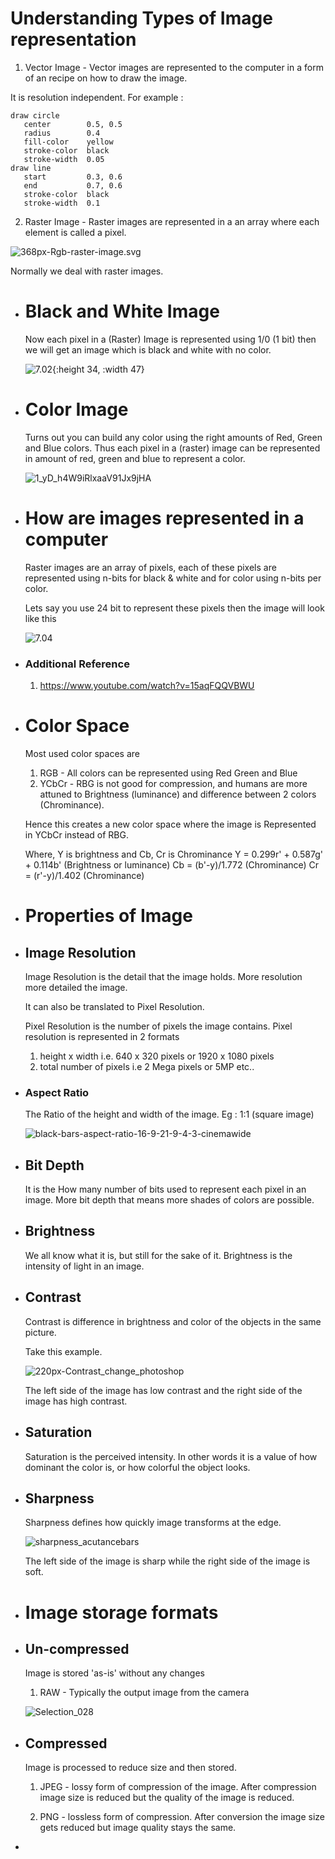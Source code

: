 # Understanding Types of Image representation 
1. Vector Image - Vector images are represented to the computer in a form of an recipe on how to draw the image.

It is resolution independent.
For example : 
```
draw circle
   center        0.5, 0.5
   radius        0.4
   fill-color    yellow
   stroke-color  black
   stroke-width  0.05
draw line
   start         0.3, 0.6
   end           0.7, 0.6
   stroke-color  black
   stroke-width  0.1
```

2. Raster Image - Raster images are represented in a an array where each element is called a pixel.

![368px-Rgb-raster-image.svg](img/368px-Rgb-raster-image.svg.png)

Normally we deal with raster images.
- # Black and White Image 
  Now each pixel in a (Raster) Image is represented using 1/0 (1 bit) then we will get an image which is black and white with no color.
  
  ![7.02](img/7.02.gif){:height 34, :width 47}
- # Color Image 
  Turns out you can build any color using the right amounts of Red, Green and 
  Blue colors. Thus each pixel in a (raster) image can be represented in amount 
  of red, green and blue to represent a color.
  
  ![1_yD_h4W9iRlxaaV91Jx9jHA](img/1_yD_h4W9iRlxaaV91Jx9jHA.png)
- # How are images represented in a computer 
  Raster images are an array of pixels, each of these pixels are represented using n-bits for black & white and for color using n-bits per color. 
  
  Lets say you use 24 bit to represent these pixels then the image will look like this 
  
  ![7.04](img/7.04.gif)
- ### Additional Reference 
  1. https://www.youtube.com/watch?v=15aqFQQVBWU
- # Color Space 
  Most used color spaces are 
  1. RGB - All colors can be represented using Red Green and Blue
  2. YCbCr - RBG is not good for compression, and humans are more attuned to Brightness (luminance) and difference between 2 colors (Chrominance). 
  
  Hence this creates a new color space where the image is Represented in YCbCr 
  instead of RBG.
  
  Where, Y is brightness and Cb, Cr is Chrominance 
  Y = 0.299r' + 0.587g' + 0.114b' (Brightness or luminance)
  Cb = (b'-y)/1.772 (Chrominance)
  Cr = (r'-y)/1.402 (Chrominance)
- # Properties of Image
- ## Image Resolution 
  Image Resolution is the detail that the image holds. More resolution more 
  detailed the image.
  
  It can also be translated to Pixel Resolution.
  
  Pixel Resolution is the number of pixels the image contains.
  Pixel resolution is represented in 2 formats 
  1. height x width i.e. 640 x 320 pixels or 1920 x 1080 pixels
  2. total number of pixels i.e 2 Mega pixels or 5MP etc..
- ### Aspect Ratio 
  The Ratio of the height and width of the image.
  Eg : 1:1 (square image)
  
  ![black-bars-aspect-ratio-16-9-21-9-4-3-cinemawide](img/black-bars-aspect-ratio-16-9-21-9-4-3-cinemawide.png)
- ## Bit Depth 
  It is the How many number of bits used to represent each pixel in an image.
  More bit depth that means more shades of colors are possible.
- ## Brightness
  We all know what it is, but still for the sake of it.
  Brightness is the intensity of light in an image.
- ## Contrast 
  Contrast is difference in brightness and color of the objects in the same picture.
  
  Take this example.
  
  ![220px-Contrast_change_photoshop](img/220px-Contrast_change_photoshop.jpg)
  
  The left side of the image has low contrast and the right side of the image has high contrast.
- ## Saturation 
  Saturation is the perceived intensity. In other words it is a value of how dominant the color is, or how colorful the object looks.
- ## Sharpness 
  Sharpness defines how quickly image transforms at the edge.
  
  ![sharpness_acutancebars](img/sharpness_acutancebars.gif)
  
  The left side of the image is sharp while the right side of the image is soft.
- # Image storage formats
- ## Un-compressed 
  Image is stored 'as-is' without any changes 
  
  1. RAW -  Typically the output image from the camera 
  
  ![Selection_028](img/Selection_028.jpg)
- ## Compressed
  Image is processed to reduce size and then stored.
  
  1. JPEG - lossy form of compression of the image. After compression image size is reduced but the quality of the image is reduced.
  
  2. PNG - lossless form of compression. After conversion the image size gets reduced but image quality stays the same.
-